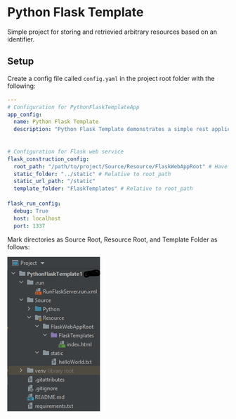 # Python Flask Template

Simple project for storing and retrievied arbitrary resources based on an identifier.

## Setup

Create a config file called `config.yaml` in the project root folder with the following:

```yaml
---
# Configuration for PythonFlaskTemplateApp
app_config:
  name: Python Flask Template
  description: "Python Flask Template demonstrates a simple rest application using Flask"


# Configuration for Flask web service
flask_construction_config:
  root_path: "/path/to/project/Source/Resource/FlaskWebAppRoot" # Have not figured out how to make this relative
  static_folder: "../static" # Relative to root_path
  static_url_path: "/static"
  template_folder: "FlaskTemplates" # Relative to root_path

flask_run_config:
  debug: True
  host: localhost
  port: 1337
```

Mark directories as Source Root, Resource Root, and Template Folder as follows:

![Marked Directories](./markedDirectories.png)
